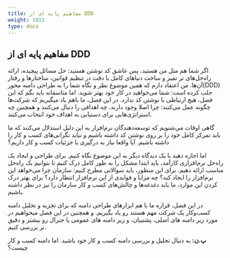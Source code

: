 ```yaml
---
title: مفاهیم پایه ای از DDD
weight: 1011
type: docs
---
```

## مفاهیم پایه ای از DDD


اگر شما هم مثل من هستید، پس عاشق کد نوشتن هستید: حل مسائل پیچیده، ارائه راه‌حل‌های تر تمیز و ساخت دنیاهای کامل با دقت در تنظیم قوانین، ساختارها و رفتار آن‌ها. من اعتقاد دارم که همین موضوع نظر و نگاه شما را به طراحی دامنه محور(DDD) جلب کرده است: شما می‌خواهید در کار خود بهتر شوید. اما متاسفانه باید بگم که این فصل، هیچ ارتباطی با نوشتن کد ندارد. در این فصل، ما باهم یاد میگیریم که شرکت‌ها چگونه عمل می‌کنند: چرا اصلا وجود دارند، چه اهدافی را دنبال می‌کنند و همچنین چه استراتژی‌هایی برای دستیابی به اهداف خود انتخاب می‌کنند.

گاهی اوقات می‌شنویم که توسعه‌دهندگان نرم‌افزار به این دلیل استدلال می‌کنند که ما باید تمرکز کامل خود را بر روی نوشتن کد داشته باشیم و نباید نگرانی‌های کسب و کار را داشته باشیم. آیا واقعا نیاز به درگیری با جزئیات کسب و کار داریم؟

اما اجازه دهید با یک دیدگاه دیگر به این موضوع نگاه کنیم. برای طراحی و ایجاد یک راه‌حل نرم‌افزاری کارآمد، باید ابتدا مشکل را به طور کامل درک کنیم تا بتوانیم یک راه‌حل مناسب ارائه دهیم. برای این منظور، باید سوالاتی مطرح کنیم: سازمان چرا می‌خواهد این نرم‌افزار را ایجاد کند؟ چه مزایا و فوایدی از این نرم‌افزار انتظار دارد؟ برای بهتر درک کردن این موارد، ما باید دغدغه‌ها و چالش‌های کسب و کار سازمان را نیز در نظر داشته باشیم.

در این فصل، قراره ما با هم ابزارهای طراحی دامنه که برای تجزیه و تحلیل دامنه کسب‌وکار یک شرکت مهم هستند رو یاد بگیریم. و همچنین در این فصل میخواهیم در مورد زیر دامنه های اصلی، پشتیبان، و زیر دامنه های عمومی یا جنرال رو بیشتر و دقیق تر بررسی کنیم.

**پ.ن:** به دنبال تحلیل و بررسی دامنه کسب و کار خود باشید. اما دامنه کسب و کار چیست؟
